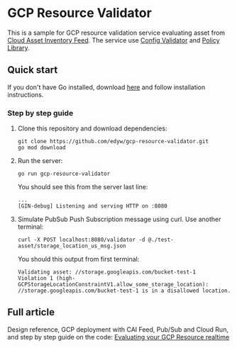 # GCP Resource Validator

This is a sample for GCP resource validation service evaluating asset from [Cloud Asset Inventory Feed](https://cloud.google.com/asset-inventory/docs/monitoring-asset-changes). 
The service use [Config Validator](https://github.com/GoogleCloudPlatform/config-validator) and [Policy Library](https://github.com/GoogleCloudPlatform/policy-library). 

## Quick start

If you don't have Go installed, download [here](https://go.dev/dl/) and follow installation instructions.

### Step by step guide
1. Clone this repository and download dependencies:
    ```
    git clone https://github.com/edyw/gcp-resource-validator.git
    go mod download
    ```

2. Run the server:
    ```
    go run gcp-resource-validator
    ```
    You should see this from the server last line:
    ```
    ...
    [GIN-debug] Listening and serving HTTP on :8080
    ```

3. Simulate PubSub Push Subscription message using curl. Use another terminal:
    ```
    curl -X POST localhost:8080/validator -d @./test-asset/storage_location_us_msg.json
    ```
    You should this output from first terminal:
    ```
    Validating asset: //storage.googleapis.com/bucket-test-1
    Violation 1 (high-GCPStorageLocationConstraintV1.allow_some_storage_location): //storage.googleapis.com/bucket-test-1 is in a disallowed location.
    ```


## Full article
Design reference, GCP deployment with CAI Feed, Pub/Sub and Cloud Run, and step by step guide on the code: [Evaluating your GCP Resource realtime](https://medium.com/@lumen1e37/evaluating-your-gcp-resource-realtime-57a0f25d4587)
